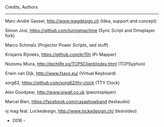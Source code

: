Credits, Authors
****************

Marc-André Gasser, http://www.magdesign.ch                 (Idea, support and concept)

Simon Josi, https://github.com/turingmachine               (Sync Script and Omxplayer fork)

Marco Schmalz                                              (Projector Power Scripts, sed stuff)

Krisjanis Rijnieks, https://github.com/kr15h               (Pi-Mapper)

Nozomu Miura, http://techlife.sg/TCPSClient/index.html     (TCPSyphon)

Erwin van Dijk, http://www.fsays.eu/                       (Virtual Keyboard)

xorg62, https://github.com/xorg62/tty-clock                (TTY Clock)

Alex Goodyear, http://www.piwall.co.uk                     (pwomxplayer)

Marcel Bieri, https://facebook.com/casashowband				(testaudio)

vj mag feat. Lockedesign, http://www.lockedesign.ch/		(testvideo)

 
- 2016 -
